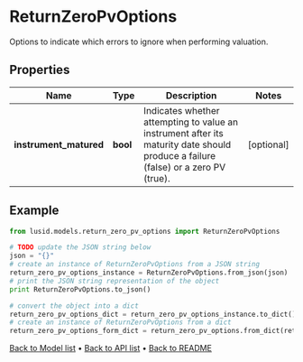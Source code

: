 # ReturnZeroPvOptions

Options to indicate which errors to ignore when performing valuation.

## Properties
Name | Type | Description | Notes
------------ | ------------- | ------------- | -------------
**instrument_matured** | **bool** | Indicates whether attempting to value an instrument after its maturity date should produce a failure (false)  or a zero PV (true). | [optional] 

## Example

```python
from lusid.models.return_zero_pv_options import ReturnZeroPvOptions

# TODO update the JSON string below
json = "{}"
# create an instance of ReturnZeroPvOptions from a JSON string
return_zero_pv_options_instance = ReturnZeroPvOptions.from_json(json)
# print the JSON string representation of the object
print ReturnZeroPvOptions.to_json()

# convert the object into a dict
return_zero_pv_options_dict = return_zero_pv_options_instance.to_dict()
# create an instance of ReturnZeroPvOptions from a dict
return_zero_pv_options_form_dict = return_zero_pv_options.from_dict(return_zero_pv_options_dict)
```
[Back to Model list](../README.md#documentation-for-models) &#8226; [Back to API list](../README.md#documentation-for-api-endpoints) &#8226; [Back to README](../README.md)


